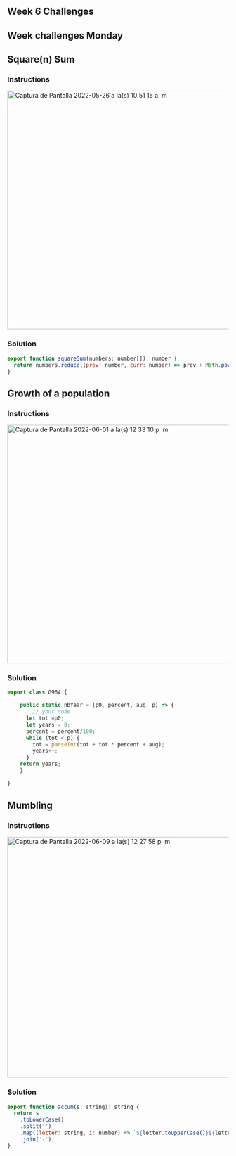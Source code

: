 ## Week 6 Challenges

## Week challenges Monday
## Square(n) Sum
### Instructions
<img width="543" alt="Captura de Pantalla 2022-05-26 a la(s) 10 51 15 a  m" src="https://user-images.githubusercontent.com/91048093/170536077-bf137c7e-6105-45f6-8572-e961583775cd.png">

### Solution
```javascript  
export function squareSum(numbers: number[]): number {
  return numbers.reduce((prev: number, curr: number) => prev + Math.pow(curr, 2),0);
}
  ```
## Growth of a population
### Instructions
<img width="543" alt="Captura de Pantalla 2022-06-01 a la(s) 12 33 10 p  m" src="https://user-images.githubusercontent.com/91048093/171477309-75e00eb2-b69d-4ba9-b345-cab03661f155.png">

### Solution
```javascript
export class G964 {

    public static nbYear = (p0, percent, aug, p) => {
        // your code
      let tot =p0;
      let years = 0;
      percent = percent/100;
      while (tot < p) {
        tot = parseInt(tot + tot * percent + aug);
        years++;
      }
    return years;
    }
  
}
```

## Mumbling
### Instructions
<img width="548" alt="Captura de Pantalla 2022-06-09 a la(s) 12 27 58 p  m" src="https://user-images.githubusercontent.com/91048093/172918589-e3cf1268-7025-4727-a28d-203e7ebb90ab.png">

### Solution

```javascript
export function accum(s: string): string {
  return s
    .toLowerCase()
    .split('')
    .map((letter: string, i: number) => `${letter.toUpperCase()}${letter.repeat(i)}`)
    .join('-');
}
```

